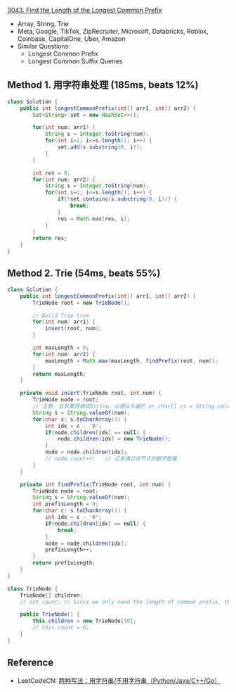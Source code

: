 [3043. Find the Length of the Longest Common Prefix](https://leetcode.com/problems/find-the-length-of-the-longest-common-prefix/description/)

* Array, String, Trie
* Meta, Google, TikTok, ZipRecruiter, Microsoft, Databricks, Roblox, Coinbase, CapitalOne, Uber, Amazon
* Similar Questions:
  * Longest Common Prefix
  * Longest Common Suffix Queries


## Method 1. 用字符串处理 (185ms, beats 12%)
```java
class Solution {
    public int longestCommonPrefix(int[] arr1, int[] arr2) {
        Set<String> set = new HashSet<>();

        for(int num: arr1) {
            String s = Integer.toString(num);
            for(int i=1; i<=s.length(); i++) {
                set.add(s.substring(0, i));
            }
        }

        int res = 0;
        for(int num: arr2) {
            String s = Integer.toString(num);
            for(int i=1; i<=s.length(); i++) {
                if(!set.contains(s.substring(0, i))) {
                    break;
                }
                res = Math.max(res, i);
            }
        }
        return res;
    }
}
```


## Method 2. Trie (54ms, beats 55%)
```java
class Solution {
    public int longestCommonPrefix(int[] arr1, int[] arr2) {
        TrieNode root = new TrieNode();

        // Build Trie tree 
        for(int num: arr1) {
            insert(root, num);
        }

        int maxLength = 0;
        for(int num: arr2) {
            maxLength = Math.max(maxLength, findPrefix(root, num));
        }
        return maxLength;
    }

    private void insert(TrieNode root, int num) {
        TrieNode node = root;
        // 注意: 此处要转换成String，以便从头遍历 or char[] cs = String.valueOf(num).toCharArray();
        String s = String.valueOf(num);
        for(char c: s.toCharArray()) {
            int idx = c - '0';
            if(node.children[idx] == null) {
                node.children[idx] = new TrieNode();
            }
            node = node.children[idx];
            // node.count++;   // 记录通过该节点的数字数量
        }
    }

    private int findPrefix(TrieNode root, int num) {
        TrieNode node = root;
        String s = String.valueOf(num);
        int prefixLength = 0;
        for(char c: s.toCharArray()) {
            int idx = c - '0';
            if(node.children[idx] == null) {
                break;
            }
            node = node.children[idx];
            prefixLength++;
        }
        return prefixLength;
    }
}

class TrieNode {
    TrieNode[] children;
    // int count; // Since we only need the length of common prefix, the count is not needed

    public TrieNode() {
        this.children = new TrieNode[10];
        // this.count = 0;
    }   
}
```


## Reference
* LeetCodeCN: [两种写法：用字符串/不用字符串（Python/Java/C++/Go）](https://leetcode.cn/problems/find-the-length-of-the-longest-common-prefix/solutions/2644176/liang-chong-xie-fa-yong-zi-fu-chuan-bu-y-qwh8/)
